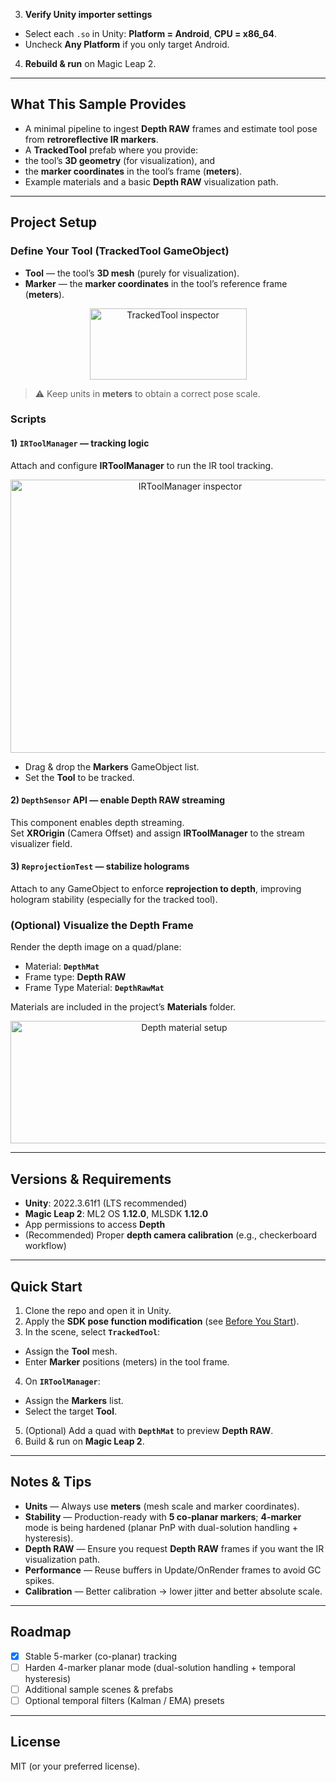
3) **Verify Unity importer settings**  
- Select each `.so` in Unity: **Platform = Android**, **CPU = x86_64**.  
- Uncheck **Any Platform** if you only target Android.

4) **Rebuild & run** on Magic Leap 2.

---

## What This Sample Provides

- A minimal pipeline to ingest **Depth RAW** frames and estimate tool pose from **retroreflective IR markers**.
- A **TrackedTool** prefab where you provide:
- the tool’s **3D geometry** (for visualization), and
- the **marker coordinates** in the tool’s frame (**meters**).
- Example materials and a basic **Depth RAW** visualization path.

---

## Project Setup

### Define Your Tool (TrackedTool GameObject)

- **Tool** — the tool’s **3D mesh** (purely for visualization).
- **Marker** — the **marker coordinates** in the tool’s reference frame (**meters**).

<div align="center">
<img width="251" height="114" alt="TrackedTool inspector" src="https://github.com/user-attachments/assets/879c8c8d-8cd7-445a-908a-792d5310fba9" />
</div>

> ⚠️ Keep units in **meters** to obtain a correct pose scale.

### Scripts

#### 1) `IRToolManager` — tracking logic
Attach and configure **IRToolManager** to run the IR tool tracking.

<div align="center">
<img width="559" height="437" alt="IRToolManager inspector" src="https://github.com/user-attachments/assets/da191758-b1dd-4c8a-a33d-dc4c09d012db" />
</div>

- Drag & drop the **Markers** GameObject list.  
- Set the **Tool** to be tracked.

#### 2) `DepthSensor` API — enable Depth RAW streaming
This component enables depth streaming.  
Set **XROrigin** (Camera Offset) and assign **IRToolManager** to the stream visualizer field.

#### 3) `ReprojectionTest` — stabilize holograms
Attach to any GameObject to enforce **reprojection to depth**, improving hologram stability (especially for the tracked tool).

### (Optional) Visualize the Depth Frame

Render the depth image on a quad/plane:

- Material: **`DepthMat`**  
- Frame type: **Depth RAW**  
- Frame Type Material: **`DepthRawMat`**

Materials are included in the project’s **Materials** folder.

<div align="center">
<img width="540" height="196" alt="Depth material setup" src="https://github.com/user-attachments/assets/a5d3fc9f-9858-4d6b-b60b-bf3842cb9ced" />
</div>

---

## Versions & Requirements

- **Unity**: 2022.3.61f1 (LTS recommended)  
- **Magic Leap 2**: ML2 OS **1.12.0**, MLSDK **1.12.0**  
- App permissions to access **Depth**  
- (Recommended) Proper **depth camera calibration** (e.g., checkerboard workflow)

---

## Quick Start

1. Clone the repo and open it in Unity.  
2. Apply the **SDK pose function modification** (see [Before You Start](#before-you-start-critical-sync-note)).  
3. In the scene, select **`TrackedTool`**:
- Assign the **Tool** mesh.
- Enter **Marker** positions (meters) in the tool frame.
4. On **`IRToolManager`**:
- Assign the **Markers** list.
- Select the target **Tool**.
5. (Optional) Add a quad with **`DepthMat`** to preview **Depth RAW**.
6. Build & run on **Magic Leap 2**.

---

## Notes & Tips

- **Units** — Always use **meters** (mesh scale and marker coordinates).  
- **Stability** — Production-ready with **5 co-planar markers**; **4-marker** mode is being hardened (planar PnP with dual-solution handling + hysteresis).  
- **Depth RAW** — Ensure you request **Depth RAW** frames if you want the IR visualization path.  
- **Performance** — Reuse buffers in Update/OnRender frames to avoid GC spikes.  
- **Calibration** — Better calibration → lower jitter and better absolute scale.

---

## Roadmap

- [x] Stable 5-marker (co-planar) tracking  
- [ ] Harden 4-marker planar mode (dual-solution handling + temporal hysteresis)  
- [ ] Additional sample scenes & prefabs  
- [ ] Optional temporal filters (Kalman / EMA) presets

---

## License

MIT (or your preferred license).
